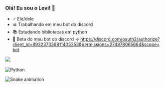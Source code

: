 ### Olá! Eu sou o Levi! 👋

- ♂️ Ele/dele
- 📊 Trabalhando em meu bot do discord
- 📚 Estudando bibliotecas em python
- 🤖 Beta do meu bot do discord -> 
https://discord.com/oauth2/authorize?client_id=893237336811405353&permissions=274878065664&scope=bot

<a href="https://github.com/anuraghazra/github-readme-stats">
  <img align="center" src="https://github-readme-stats.vercel.app/api?username=spyvanilla&show_icons=true&theme=radical&count_private=true"/>
</a>

<div style="display: inline_block"><br>
  <img align="center" alt="Python" src="https://img.shields.io/badge/Python-3776AB?style=for-the-badge&logo=python&logoColor=white">
</div>

![Snake animation](https://github.com/spyvanilla/spyvanilla/blob/output/github-contribution-grid-snake.svg)
